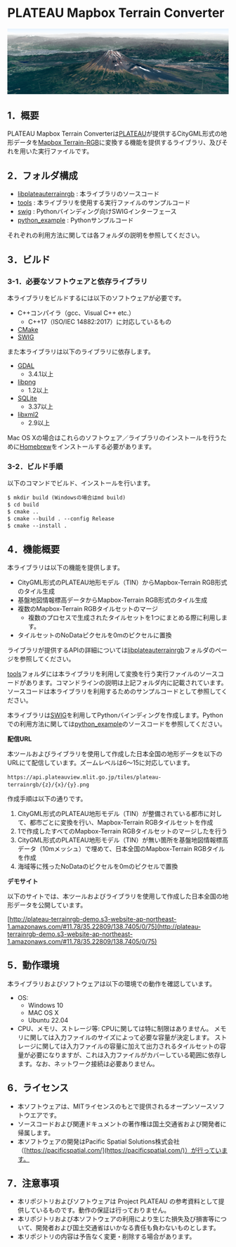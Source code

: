 
# PLATEAU Mapbox Terrain Converter

![banner](img/banner.png)

## 1．概要

PLATEAU Mapbox Terrain Converterは[PLATEAU](https://www.mlit.go.jp/plateau/)が提供するCityGML形式の地形データを[Mapbox Terrain-RGB](https://docs.mapbox.com/ja/data/tilesets/reference/mapbox-terrain-rgb-v1/)に変換する機能を提供するライブラリ、及びそれを用いた実行ファイルです。

## 2．フォルダ構成

- [libplateauterrainrgb](https://github.com/pacificspatial/plateau-mb-terrain-converter/tree/main/libplateauterrainrgb) : 本ライブラリのソースコード
- [tools](https://github.com/pacificspatial/plateau-mb-terrain-converter/tree/main/tools) : 本ライブラリを使用する実行ファイルのサンプルコード
- [swig](https://github.com/pacificspatial/plateau-mb-terrain-converter/tree/main/swig) : Pythonバインディング向けSWIGインターフェース
- [python_example](https://github.com/pacificspatial/plateau-mb-terrain-converter/tree/main/python_example) : Pythonサンプルコード

それぞれの利用方法に関しては各フォルダの説明を参照してください。

## 3．ビルド

### 3-1．必要なソフトウェアと依存ライブラリ

本ライブラリをビルドするには以下のソフトウェアが必要です。
- C++コンパイラ（gcc、Visual C++ etc.）
  - C++17（ISO/IEC 14882:2017）に対応しているもの
- [CMake](https://cmake.org/)
- [SWIG](https://www.swig.org/)

また本ライブラリは以下のライブラリに依存します。
- [GDAL](https://gdal.org/)
  - 3.4.1以上
- [libpng](http://www.libpng.org/pub/png/libpng.html)
  - 1.2以上
- [SQLite](https://www.sqlite.org/)
  - 3.37以上
- [libxml2](https://github.com/GNOME/libxml2)
  - 2.9以上

Mac OS Xの場合はこれらのソフトウェア／ライブラリのインストールを行うために[Homebrew](https://brew.sh/ja/)をインストールする必要があります。

### 3-2．ビルド手順

以下のコマンドでビルド、インストールを行います。

```
$ mkdir build (Windowsの場合はmd build)
$ cd build
$ cmake ..
$ cmake --build . --config Release
$ cmake --install .
```

## 4．機能概要

本ライブラリは以下の機能を提供します。

-  CityGML形式のPLATEAU地形モデル（TIN）からMapbox-Terrain RGB形式のタイル生成
- 基盤地図情報標高データからMapbox-Terrain RGB形式のタイル生成
- 複数のMapbox-Terrain RGBタイルセットのマージ
  - 複数のプロセスで生成されたタイルセットを1つにまとめる際に利用します。
- タイルセットのNoDataピクセルを0mのピクセルに置換

ライブラリが提供するAPIの詳細については[libplateauterrainrgb](https://github.com/pacificspatial/plateau-mb-terrain-converter/tree/main/libplateauterrainrgb)フォルダのページを参照してください。

[tools](https://github.com/pacificspatial/plateau-mb-terrain-converter/tree/main/tools)フォルダには本ライブラリを利用して変換を行う実行ファイルのソースコードがあります。コマンドラインの説明は上記フォルダ内に記載されています。ソースコードは本ライブラリを利用するためのサンプルコードとして参照してください。

本ライブラリは[SWIG](https://www.swig.org/)を利用してPythonバインディングを作成します。Pythonでの利用方法に関しては[python_example](https://github.com/pacificspatial/plateau-mb-terrain-converter/tree/main/python_example)のソースコードを参照してください。


**配信URL**

本ツールおよびライブラリを使用して作成した日本全国の地形データを以下のURLにて配信しています。ズームレベルは6～15に対応しています。

`https://api.plateauview.mlit.go.jp/tiles/plateau-terrainrgb/{z}/{x}/{y}.png`

作成手順は以下の通りです。

1. CityGML形式のPLATEAU地形モデル（TIN）が整備されている都市に対して、都市ごとに変換を行い、Mapbox-Terrain RGBタイルセットを作成
2. 1で作成したすべてのMapbox-Terrain RGBタイルセットのマージしたを行う
3. CityGML形式のPLATEAU地形モデル（TIN）が無い箇所を基盤地図情報標高データ（10mメッシュ）で埋めて、日本全国のMapbox-Terrain RGBタイルを作成
4. 海域等に残ったNoDataのピクセルを0mのピクセルで置換

**デモサイト**

以下のサイトでは、本ツールおよびライブラリを使用して作成した日本全国の地形データを公開しています。

[http://plateau-terrainrgb-demo.s3-website-ap-northeast-1.amazonaws.com/#11.78/35.22809/138.7405/0/75](http://plateau-terrainrgb-demo.s3-website-ap-northeast-1.amazonaws.com/#11.78/35.22809/138.7405/0/75)

## 5．動作環境

本ライブラリおよびソフトウェアは以下の環境での動作を確認しています。
- OS:
  - Windows 10
  - MAC OS X
  - Ubuntu 22.04
- CPU、メモリ、ストレージ等:
  CPUに関しては特に制限はありません。
  メモリに関しては入力ファイルのサイズによって必要な容量が決定します。
  ストレージに関しては入力ファイルの容量に加えて出力されるタイルセットの容量が必要になりますが、これは入力ファイルがカバーしている範囲に依存します。なお、ネットワーク接続は必要ありません。

## 6．ライセンス

- 本ソフトウェアは、MITライセンスのもとで提供されるオープンソースソフトウエアです。
- ソースコードおよび関連ドキュメントの著作権は国土交通省および開発者に帰属します。
- 本ソフトウェアの開発はPacific Spatial Solutions株式会社（[https://pacificspatial.com/](https://pacificspatial.com/)）が行っています。

## 7．注意事項

- 本リポジトリおよびソフトウェアは Project PLATEAU の参考資料として提供しているものです。動作の保証は行っておりません。
- 本リポジトリおよび本ソフトウェアの利用により生じた損失及び損害等について、開発者および国土交通省はいかなる責任も負わないものとします。
- 本リポジトリの内容は予告なく変更・削除する場合があります。
